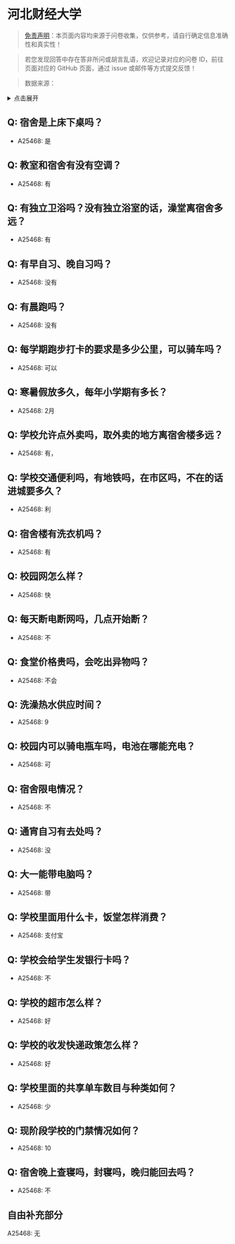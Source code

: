 # 河北财经大学

> [免责声明](https://colleges.chat/#_3)：本页面内容均来源于问卷收集，仅供参考，请自行确定信息准确性和真实性！

> 若您发现回答中存在答非所问或胡言乱语，欢迎记录对应的问卷 ID，前往页面对应的 GitHub 页面，通过 issue 或邮件等方式提交反馈！

> 数据来源：

<details><summary>点击展开</summary>
<ul>
<li>A25468: 匿名 (2024 年 06 月)</li>
</ul>
</details>

## Q: 宿舍是上床下桌吗？

- A25468: 是

## Q: 教室和宿舍有没有空调？

- A25468: 有

## Q: 有独立卫浴吗？没有独立浴室的话，澡堂离宿舍多远？

- A25468: 有

## Q: 有早自习、晚自习吗？

- A25468: 没有

## Q: 有晨跑吗？

- A25468: 没有

## Q: 每学期跑步打卡的要求是多少公里，可以骑车吗？

- A25468: 可以

## Q: 寒暑假放多久，每年小学期有多长？

- A25468: 2月

## Q: 学校允许点外卖吗，取外卖的地方离宿舍楼多远？

- A25468: 有，

## Q: 学校交通便利吗，有地铁吗，在市区吗，不在的话进城要多久？

- A25468: 利

## Q: 宿舍楼有洗衣机吗？

- A25468: 有

## Q: 校园网怎么样？

- A25468: 快

## Q: 每天断电断网吗，几点开始断？

- A25468: 不

## Q: 食堂价格贵吗，会吃出异物吗？

- A25468: 不会

## Q: 洗澡热水供应时间？

- A25468: 9

## Q: 校园内可以骑电瓶车吗，电池在哪能充电？

- A25468: 可

## Q: 宿舍限电情况？

- A25468: 不

## Q: 通宵自习有去处吗？

- A25468: 没

## Q: 大一能带电脑吗？

- A25468: 带

## Q: 学校里面用什么卡，饭堂怎样消费？

- A25468: 支付宝

## Q: 学校会给学生发银行卡吗？

- A25468: 不

## Q: 学校的超市怎么样？

- A25468: 好

## Q: 学校的收发快递政策怎么样？

- A25468: 好

## Q: 学校里面的共享单车数目与种类如何？

- A25468: 少

## Q: 现阶段学校的门禁情况如何？

- A25468: 10

## Q: 宿舍晚上查寝吗，封寝吗，晚归能回去吗？

- A25468: 不

## 自由补充部分

A25468: 无